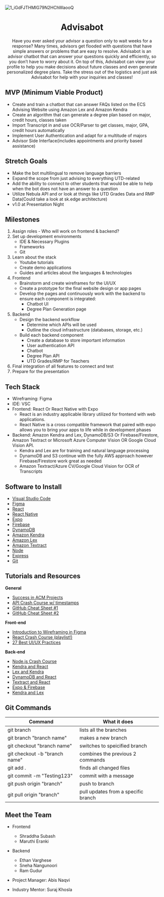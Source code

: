 ![1_iGdFJTHMIG79N2HChWaooQ](https://github.com/acm-projects/Advisabot/assets/98787282/4cf90921-a07d-4933-b549-ec732a79b249)
# <h1 align="center">Advisabot</h1>

<p align="center">
Have you ever asked your advisor a question only to wait weeks for a response? Many times, advisors get flooded with questions that have simple answers or problems that are easy to resolve. Advisabot is an advisor chatbot that can answer your questions quickly and efficiently, so you don’t have to worry about it. On top of this, Advisabot can view your profile to help you make decisions about future classes and even generate personalized degree plans. Take the stress out of the logistics and just ask Advisabot for help with your inquiries and classes!
</p>

## MVP (Minimum Viable Product)

* Create and train a chatbot that can answer FAQs listed on the ECS Advising Website using Amazon Lex and Amazon Kendra
* Create an algorithm that can generate a degree plan based on major, credit hours, classes taken
* Import Transcript in and use OCR/Parser to get classes, major, GPA, credit hours automatically
* Implement User Authentication and adapt for a multitude of majors
* Advisor Side Interface(includes appointments and priority based assistance)

## Stretch Goals

* Make the bot multilingual to remove language barriers
* Expand the scope from just advising to everything UTD-related
* Add the ability to connect to other students that would be able to help when the bot does not have an answer to a question
* Utilize Nebula API and or look at things like UTD Grades Data and RMP Data(Could take a look at sk.edge architecture)
* v1.0 at Presentation Night

## Milestones

1. Assign roles - Who will work on frontend & backend?
2. Set up development environments
   - IDE & Necessary Plugins
   - Frameworks
   - Git
3. Learn about the stack
   - Youtube tutorials
   - Create demo applications
   - Guides and articles about the languages & technologies
4. Frontend
   - Brainstorm and create wireframes for the UI/UX
   - Create a prototype for the final website design or app pages
   - Develop the pages and continuously work with the backend to ensure each component is integrated:
     - Chatbot UI
     - Degree Plan Generation page
5. Backend
   - Design the backend workflow
     - Determine which APIs will be used
     - Outline the cloud infrastructure (databases, storage, etc.)
   - Build each backend component
     - Create a database to store important information
     - User authentication API
     - Chatbot
     - Degree Plan API
     - UTD Grades/RMP for Teachers
6. Final integration of all features to connect and test
7. Prepare for the presentation

## Tech Stack
* Wireframing: Figma
* IDE: VSC
* Frontend: React Or React Native with Expo
  * React is an industry applicable library utilized for frontend with web applications.
  * React Native is a cross compatible framework that paired with expo allows you to bring your apps to life while in development phases
* Backend: Amazon Kendra and Lex, DynamoDB/S3 Or Firebase/Firestore, Amazon Textract or Microsoft Azure Computer Vision OR Google Cloud Vision API.
  * Kendra and Lex are for training and natural language processing
  * DynamoDB and S3 continue with the fully AWS approach however Firebase/Firestore work great as needed
  * Amazon Textract/Azure CV/Google Cloud Vision for OCR of Transcripts

## Software to Install
  - [Visual Studio Code](https://code.visualstudio.com/)
  - [Figma](https://www.figma.com/downloads/)
  - [React](https://react.dev/)
  - [React Native](https://reactnative.dev/docs/environment-setup)
  - [Expo](https://docs.expo.dev/get-started/installation/)
  - [Firebase](https://firebase.google.com/docs/web/setup)
  - [DynamoDB](https://aws.amazon.com/dynamodb/)
  - [Amazon Kendra](https://aws.amazon.com/kendra/)
  - [Amazon Lex](https://aws.amazon.com/lex/)
  - [Amazon Textract](https://aws.amazon.com/textract/)
  - [Node](https://nodejs.org/en/)
  - [Express](https://expressjs.com/)
  - [Git](https://git-scm.com/downloads)

## Tutorials and Resources  
  **General**
  - [Success in ACM Projects](https://docs.google.com/document/d/18Zi3DrKG5e6g5Bojr8iqxIu6VIGl86YBSFlsnJnlM88/edit#heading=h.ky82xv3vtbpi)
  - [API Crash Course w/ timestamps](https://www.youtube.com/watch?v=GZvSYJDk-us)
  - [GitHub Cheat Sheet #1](https://education.github.com/git-cheat-sheet-education.pdf)
  - [GitHub Cheat Sheet #2](https://drive.google.com/file/d/1OddwoSvNJ3dQuEBw3RERieMXmOicif9_/view)
  
  **Front-end**
  - [Introduction to Wireframing in Figma](https://www.youtube.com/watch?v=6t_dYhXyYjI)
  - [React Crash Course (playlist!)](https://www.youtube.com/watch?v=w7ejDZ8SWv8)
  - [27 Best UI/UX Practices](https://729solutions.com/ux-ui-best-practices/)
  
  **Back-end**
  - [Node.js Crash Course](https://www.youtube.com/watch?v=zb3Qk8SG5Ms&list=PL4cUxeGkcC9jsz4LDYc6kv3ymONOKxwBU)
  - [Kendra and React](https://docs.aws.amazon.com/kendra/latest/dg/deploying.html)
  - [Lex and Kendra](https://aws.amazon.com/blogs/machine-learning/integrate-amazon-kendra-and-amazon-lex-using-a-search-intent/)
  - [DynamoDB and React](https://yentln.medium.com/connect-your-app-to-amazon-dynamodb-d062a0cec468)
  - [Textract and React](https://mkayfour.medium.com/using-aws-textract-with-reactjs-6ca1e1bb478a)
  - [Expo & Firebase](https://docs.expo.dev/guides/using-firebase/)
  - [Kendra and Lex](https://www.youtube.com/watch?v=PFauv-8lG5E)

## Git Commands

| Command                       | What it does                        |
| ----------------------------- | ----------------------------------- |
| git branch                    | lists all the branches              |
| git branch "branch name"      | makes a new branch                  |
| git checkout "branch name"    | switches to speicified branch       |
| git checkout -b "branch name" | combines the previous 2 commands    |
| git add .                     | finds all changed files             |
| git commit -m "Testing123"    | commit with a message               |
| git push origin "branch"      | push to branch                      |
| git pull origin "branch"      | pull updates from a specific branch |
  
  ## Meet the Team

 * Frontend
   * Shraddha Subash
   * Maruthi Eranki

* Backend
  * Ethan Varghese
  * Sneha Nangunoori
  * Ram Gudur
      
* Project Manager: Abis Naqvi
  
* Industry Mentor: Suraj Khosla
